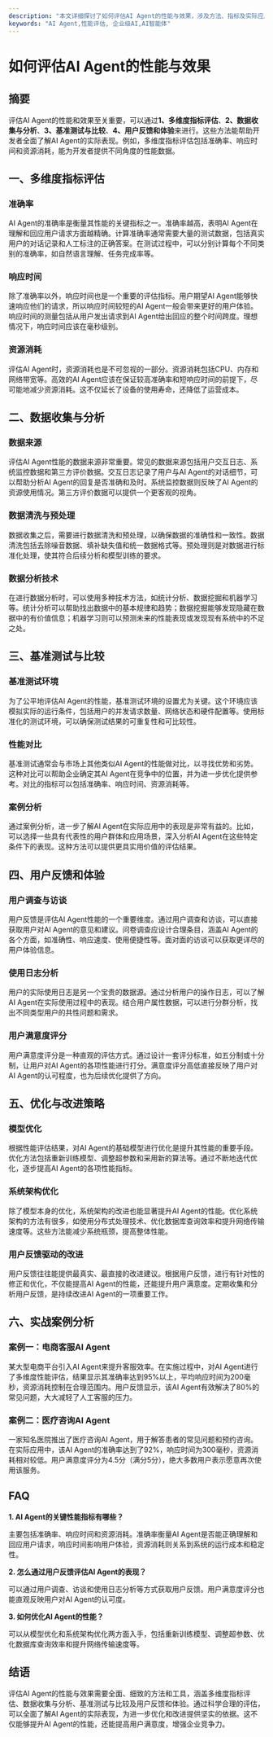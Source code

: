 ```yaml
---
description: "本文详细探讨了如何评估AI Agent的性能与效果，涉及方法、指标及实际应用案例的分析。"
keywords: "AI Agent,性能评估, 企业级AI,AI智能体"
---
```

# 如何评估AI Agent的性能与效果

## 摘要

评估AI Agent的性能和效果至关重要，可以通过**1、多维度指标评估**、**2、数据收集与分析**、**3、基准测试与比较**、**4、用户反馈和体验**来进行。这些方法能帮助开发者全面了解AI Agent的实际表现。例如，多维度指标评估包括准确率、响应时间和资源消耗，能为开发者提供不同角度的性能数据。

## 一、多维度指标评估

### 准确率

AI Agent的准确率是衡量其性能的关键指标之一。准确率越高，表明AI Agent在理解和回应用户请求方面越精确。计算准确率通常需要大量的测试数据，包括真实用户的对话记录和人工标注的正确答案。在测试过程中，可以分别计算每个不同类别的准确率，如自然语言理解、任务完成率等。

### 响应时间

除了准确率以外，响应时间也是一个重要的评估指标。用户期望AI Agent能够快速响应他们的请求，所以响应时间较短的AI Agent一般会带来更好的用户体验。响应时间的测量包括从用户发出请求到AI Agent给出回应的整个时间跨度。理想情况下，响应时间应该在毫秒级别。

### 资源消耗

评估AI Agent时，资源消耗也是不可忽视的一部分。资源消耗包括CPU、内存和网络带宽等。高效的AI Agent应该在保证较高准确率和短响应时间的前提下，尽可能地减少资源消耗。这不仅延长了设备的使用寿命，还降低了运营成本。

## 二、数据收集与分析

### 数据来源

评估AI Agent性能的数据来源非常重要。常见的数据来源包括用户交互日志、系统监控数据和第三方评价数据。交互日志记录了用户与AI Agent的对话细节，可以帮助分析AI Agent的回复是否准确和及时。系统监控数据则反映了AI Agent的资源使用情况。第三方评价数据可以提供一个更客观的视角。

### 数据清洗与预处理

数据收集之后，需要进行数据清洗和预处理，以确保数据的准确性和一致性。数据清洗包括去除噪音数据、填补缺失值和统一数据格式等。预处理则是对数据进行标准化处理，使其符合后续分析和模型训练的要求。

### 数据分析技术

在进行数据分析时，可以使用多种技术方法，如统计分析、数据挖掘和机器学习等。统计分析可以帮助找出数据中的基本规律和趋势；数据挖掘能够发现隐藏在数据中的有价值信息；机器学习则可以预测未来的性能表现或发现现有系统中的不足之处。

## 三、基准测试与比较

### 基准测试环境

为了公平地评估AI Agent的性能，基准测试环境的设置尤为关键。这个环境应该模拟实际的运行条件，包括用户的并发请求数量、网络状态和硬件配置等。使用标准化的测试环境，可以确保测试结果的可重复性和可比较性。

### 性能对比

基准测试通常会与市场上其他类似AI Agent的性能做对比，以寻找优势和劣势。这种对比可以帮助企业确定其AI Agent在竞争中的位置，并为进一步优化提供参考。对比的指标可以包括准确率、响应时间、资源消耗等。

### 案例分析

通过案例分析，进一步了解AI Agent在实际应用中的表现是非常有益的。比如，可以选择一些具有代表性的用户群体和应用场景，深入分析AI Agent在这些特定条件下的表现。这种方法可以提供更具实用价值的评估结果。

## 四、用户反馈和体验

### 用户调查与访谈

用户反馈是评估AI Agent性能的一个重要维度。通过用户调查和访谈，可以直接获取用户对AI Agent的意见和建议。问卷调查应设计合理条目，涵盖AI Agent的各个方面，如准确性、响应速度、使用便捷性等。面对面的访谈可以获取更详尽的用户体验信息。

### 使用日志分析

用户的实际使用日志是另一个宝贵的数据源。通过分析用户的操作日志，可以了解AI Agent在实际使用过程中的表现。结合用户属性数据，可以进行分群分析，找出不同类型用户的共性问题和需求。

### 用户满意度评分

用户满意度评分是一种直观的评估方式。通过设计一套评分标准，如五分制或十分制，让用户对AI Agent的各项性能进行打分。满意度评分高低直接反映了用户对AI Agent的认可程度，也为后续优化提供了方向。

## 五、优化与改进策略

### 模型优化

根据性能评估结果，对AI Agent的基础模型进行优化是提升其性能的重要手段。优化方法包括重新训练模型、调整超参数和采用新的算法等。通过不断地迭代优化，逐步提高AI Agent的各项性能指标。

### 系统架构优化

除了模型本身的优化，系统架构的改进也能显著提升AI Agent的性能。优化系统架构的方法有很多，如使用分布式处理技术、优化数据库查询效率和提升网络传输速度等。这些方法能减少系统瓶颈，提高整体性能。

### 用户反馈驱动的改进

用户反馈往往能提供最真实、最直接的改进建议。根据用户反馈，进行有针对性的修正和优化，不仅能提高AI Agent的性能，还能提升用户满意度。定期收集和分析用户反馈，是持续改进AI Agent的一项重要工作。

## 六、实战案例分析

### 案例一：电商客服AI Agent

某大型电商平台引入AI Agent来提升客服效率。在实施过程中，对AI Agent进行了多维度性能评估，结果显示其准确率达到95%以上，平均响应时间为200毫秒，资源消耗控制在合理范围内。用户反馈显示，该AI Agent有效解决了80%的常见问题，大大减轻了人工客服的压力。

### 案例二：医疗咨询AI Agent

一家知名医院推出了医疗咨询AI Agent，用于解答患者的常见问题和预约咨询。在实际应用中，该AI Agent的准确率达到了92%，响应时间为300毫秒，资源消耗相对较低。用户满意度评分为4.5分（满分5分），绝大多数用户表示愿意再次使用该服务。

## FAQ

**1. AI Agent的关键性能指标有哪些？**

主要包括准确率、响应时间和资源消耗。准确率衡量AI Agent是否能正确理解和回应用户请求，响应时间影响用户体验，资源消耗则关系到系统的运行成本和稳定性。

**2. 怎么通过用户反馈评估AI Agent的表现？**

可以通过用户调查、访谈和使用日志分析等方式获取用户反馈。用户满意度评分也能直观反映用户对AI Agent的认可度。

**3. 如何优化AI Agent的性能？**

可以从模型优化和系统架构优化两方面入手，包括重新训练模型、调整超参数、优化数据库查询效率和提升网络传输速度等。

## 结语

评估AI Agent的性能与效果需要全面、细致的方法和工具，涵盖多维度指标评估、数据收集与分析、基准测试与比较及用户反馈和体验。通过科学合理的评估，可以全面了解AI Agent的实际表现，为进一步优化和改进提供坚实的依据。这不仅能够提升AI Agent的性能，还能提高用户满意度，增强企业竞争力。
